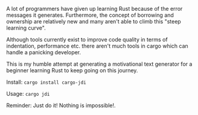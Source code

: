 A lot of programmers have given up learning Rust because of the error messages it generates. Furthermore, the concept of borrowing and ownership are relatively new and many aren't able to climb this "steep learning curve".

Although tools currently exist to improve code quality in terms of indentation, performance etc. there aren't much tools in cargo which can handle a panicking developer.

This is my humble attempt at generating a motivational text generator for a beginner learning Rust to keep going on this journey.

Install: `cargo install cargo-jdi`

Usage: `cargo jdi`

Reminder: Just do it! Nothing is impossible!.
